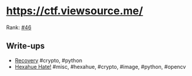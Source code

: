 # https://ctf.viewsource.me/

Rank: [#46](https://ctftime.org/event/1658)

## Write-ups
- [Recovery](recovery.md) #crypto, #python
- [Hexahue Hate!](hexahue_hate.md) #misc, #hexahue, #crypto, #image, #python, #opencv
